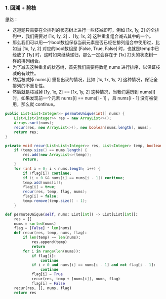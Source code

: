 ### 1. 回溯 + 剪枝

思路：

* 这道题只需要在全排列的状态树上进行一些枝减即可，例如 [1x, 1y, 2] 的全排列中，我们需要对 [1x, 1y, 2] 、[1y, 1x, 2] 这种重复组合减去其中的一个。
* 那么我们可以用一个bool数组保存当前元素是否已经在排列组合中使用过，比如当 [1x, 1y, 2] 对应的bool数组是 [False, True, False] 时，也就是temp中已经放了 [1y] 时，这时如果继续递归，那么一定会存在于 [1x] 打头的状态树一样的排列组合。
* 为了减去这种重复的状态树，首先我们需要将数组 nums 进行排序，以保证枝减的有效性。
* 然后枝减掉 nums[i] 重复出现的情况，比如 [1x, 1x, 1y, 2] 这种情况，保证全排列的不重复性。
* 然后就是枝减掉 [1y, 1x, 2] == [1x, 1y, 2] 这种情况，当我们遍历到 nums[i] 时，如果发现前一个元素 nums[i] == nums[i - 1] ，且 nums[i - 1] 没有被使用，那么就 continue。

```java
public List<List<Integer>> permuteUnique(int[] nums) {
    List<List<Integer>> res = new ArrayList<>();
    Arrays.sort(nums);
    recur(res, new ArrayList<>(), new boolean[nums.length], nums);
    return res;
}

private void recur(List<List<Integer>> res, List<Integer> temp, boolean[] flag, int[] nums) {
    if (temp.size() == nums.length) {
        res.add(new ArrayList<>(temp));
        return;
    }
    for (int i = 0; i < nums.length; i++) {
        if (flag[i]) continue;
        if (i > 0 && nums[i] == nums[i - 1]) continue;
        temp.add(nums[i]);
        flag[i] = true;
        recur(res, temp, flag, nums);
        flag[i] = false;
        temp.remove(temp.size() - 1);
    }
```

```python
def permuteUnique(self, nums: List[int]) -> List[List[int]]:
    res = []
    nums = sorted(nums)
    flag = [False] * len(nums)
    def recur(res, temp, nums, flag):
        if len(temp) == len(nums):
            res.append(temp)
            return
        for i in range(len(nums)):
            if flag[i]:
                continue
            if i > 0 and nums[i] == nums[i - 1] and not flag[i - 1]:
                continue
            flag[i] = True
            recur(res, temp + [nums[i]], nums, flag)
            flag[i] = False
    recur(res, [], nums, flag)
    return res
```

